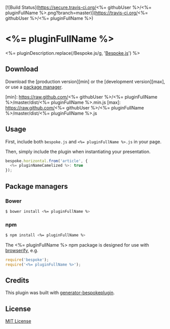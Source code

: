 [![Build Status](https://secure.travis-ci.org/<%= githubUser %>/<%= pluginFullName %>.png?branch=master)](https://travis-ci.org/<%= githubUser %>/<%= pluginFullName %>)

# <%= pluginFullName %>

<%= pluginDescription.replace(/Bespoke\.js/g, '[Bespoke.js](http://markdalgleish.com/projects/bespoke.js)') %>

## Download

Download the [production version][min] or the [development version][max], or use a [package manager](#package-managers).

[min]: https://raw.github.com/<%= githubUser %>/<%= pluginFullName %>/master/dist/<%= pluginFullName %>.min.js
[max]: https://raw.github.com/<%= githubUser %>/<%= pluginFullName %>/master/dist/<%= pluginFullName %>.js

## Usage

First, include both `bespoke.js` and `<%= pluginFullName %>.js` in your page.

Then, simply include the plugin when instantiating your presentation.

```js
bespoke.horizontal.from('article', {
  <%= pluginNameCamelized %>: true
});
```

## Package managers

### Bower

```bash
$ bower install <%= pluginFullName %>
```

### npm

```bash
$ npm install <%= pluginFullName %>
```

The <%= pluginFullName %> npm package is designed for use with [browserify](http://browserify.org/), e.g.

```js
require('bespoke');
require('<%= pluginFullName %>');
```

## Credits

This plugin was built with [generator-bespokeplugin](https://github.com/markdalgleish/generator-bespokeplugin).

## License

[MIT License](http://en.wikipedia.org/wiki/MIT_License)

